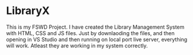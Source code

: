 # LibraryX

This is my FSWD Project. 
I have created the Library Management System with HTML, CSS and JS files.
Just by downlaoding the files, and then opening in VS Studio and then running on local port live server, everything will work. Atleast they are working in my system correctly.

